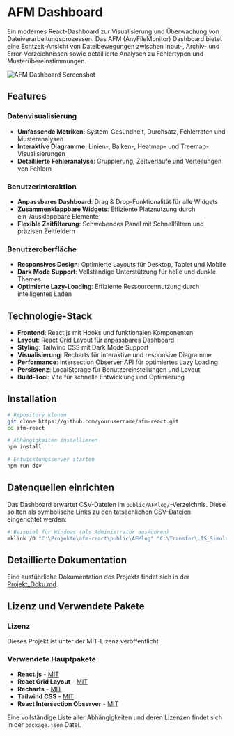 # AFM Dashboard

Ein modernes React-Dashboard zur Visualisierung und Überwachung von Dateiverarbeitungsprozessen. Das AFM (AnyFileMonitor) Dashboard bietet eine Echtzeit-Ansicht von Dateibewegungen zwischen Input-, Archiv- und Error-Verzeichnissen sowie detaillierte Analysen zu Fehlertypen und Musterübereinstimmungen.

![AFM Dashboard Screenshot](./screenshot.png)

## Features

### Datenvisualisierung
- **Umfassende Metriken**: System-Gesundheit, Durchsatz, Fehlerraten und Musteranalysen
- **Interaktive Diagramme**: Linien-, Balken-, Heatmap- und Treemap-Visualisierungen
- **Detaillierte Fehleranalyse**: Gruppierung, Zeitverläufe und Verteilungen von Fehlern

### Benutzerinteraktion
- **Anpassbares Dashboard**: Drag & Drop-Funktionalität für alle Widgets
- **Zusammenklappbare Widgets**: Effiziente Platznutzung durch ein-/ausklappbare Elemente
- **Flexible Zeitfilterung**: Schwebendes Panel mit Schnellfiltern und präzisen Zeitfeldern

### Benutzeroberfläche
- **Responsives Design**: Optimierte Layouts für Desktop, Tablet und Mobile
- **Dark Mode Support**: Vollständige Unterstützung für helle und dunkle Themes
- **Optimierte Lazy-Loading**: Effiziente Ressourcennutzung durch intelligentes Laden

## Technologie-Stack

- **Frontend**: React.js mit Hooks und funktionalen Komponenten
- **Layout**: React Grid Layout für anpassbares Dashboard
- **Styling**: Tailwind CSS mit Dark Mode Support
- **Visualisierung**: Recharts für interaktive und responsive Diagramme
- **Performance**: Intersection Observer API für optimiertes Lazy Loading
- **Persistenz**: LocalStorage für Benutzereinstellungen und Layout
- **Build-Tool**: Vite für schnelle Entwicklung und Optimierung

## Installation

```bash
# Repository klonen
git clone https://github.com/yourusername/afm-react.git
cd afm-react

# Abhängigkeiten installieren
npm install

# Entwicklungsserver starten
npm run dev
```

## Datenquellen einrichten

Das Dashboard erwartet CSV-Dateien im `public/AFMlog/`-Verzeichnis. Diese sollten als symbolische Links zu den tatsächlichen CSV-Dateien eingerichtet werden:

```bash
# Beispiel für Windows (als Administrator ausführen)
mklink /D "C:\Projekte\afm-react\public\AFMlog" "C:\Transfer\LIS_Simulator\AFMlog"
```

## Detaillierte Dokumentation

Eine ausführliche Dokumentation des Projekts findet sich in der [Projekt_Doku.md](./Projekt_Doku.md).

## Lizenz und Verwendete Pakete

### Lizenz

Dieses Projekt ist unter der MIT-Lizenz veröffentlicht.

### Verwendete Hauptpakete

- **React.js** - [MIT](https://github.com/facebook/react/blob/main/LICENSE)
- **React Grid Layout** - [MIT](https://github.com/react-grid-layout/react-grid-layout/blob/master/LICENSE)
- **Recharts** - [MIT](https://github.com/recharts/recharts/blob/master/LICENSE)
- **Tailwind CSS** - [MIT](https://github.com/tailwindlabs/tailwindcss/blob/master/LICENSE)
- **React Intersection Observer** - [MIT](https://github.com/thebuilder/react-intersection-observer/blob/master/LICENSE)

Eine vollständige Liste aller Abhängigkeiten und deren Lizenzen findet sich in der `package.json` Datei.
